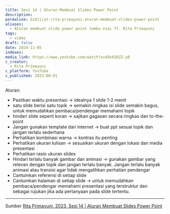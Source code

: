 ```yaml
---
title: Sesi 14 | Aturan Membuat Slides Power Point
description: 
permalink: bibli/yt-rita-primayuni-aturan-membuat-slides-power-point
aliases:
  - Aturan membuat slide power point lomba esai ft. Rita Primayuni
tags:
  - video
draft: false
date: 2024-11-05
indexes: 
media_link: https://www.youtube.com/watch?v=d9x026ZZ-y0
c_creator:
  - Rita Primayuni
c_platform: YouTube
c_published: 2023-08-01
---
```


Aturan:
- Pastikan waktu presentasi → idealnya 1 slide 1-2 menit
- satu slide berisi satu topik → semakin ringkas isi slide semakin bagus, untuk memudahkan pembaca/pendengar memahami topik
- hindari slide seperti koran → sajikan gagasan secara ringkas dan to-the-point
- Jangan gunakan template dari internet → buat ppt sesuai topik dan jangan terlalu sederhana
- Perhatikan kombinasi warna → kontras itu penting
- Perhatikan ukuran tulisan → sesuaikan ukuran dengan lokasi dan media presentasi
- Perhatikan rasio ukuran slides 
- Hindari terlalu banyak gambar dan animasi → gunakan gambar yang relevan dengan topik dan jangan terlalu banyak. Jangan terlalu banyak animasi atau transisi agar tidak mengalihkan perhatian pendengar
- Cantumkan referensi di setiap slide
- Cantumkan halaman di setiap slide → untuk memudahkan pembaca/pendengar memahami presentasi yang terstruktur dan sebagai rujukan jika ada pertanyaan pada slide tertentu.



---
Sumber [Rita Primayuni, 2023, Sesi 14 | Aturan Membuat Slides Power Point](https://www.youtube.com/watch?v=d9x026ZZ-y0)
